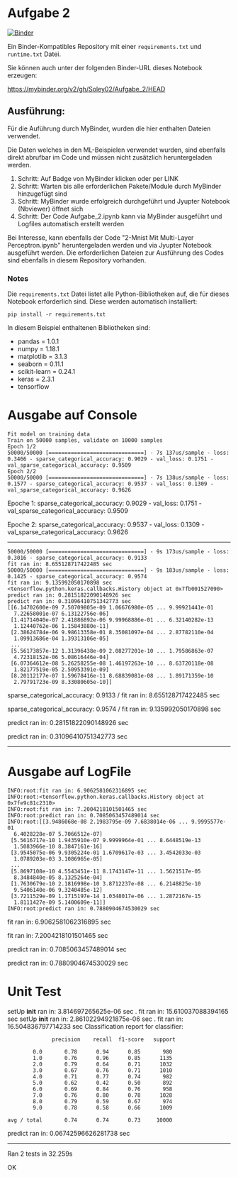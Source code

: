 # Aufgabe 2

[![Binder](https://mybinder.org/badge_logo.svg)](https://mybinder.org/v2/gh/Soley02/Aufgabe_2/HEAD)

Ein Binder-Kompatibles Repository mit einer `requirements.txt` und `runtime.txt` Datei.

Sie können auch unter der folgenden Binder-URL dieses Notebook erzeugen:

https://mybinder.org/v2/gh/Soley02/Aufgabe_2/HEAD

## Ausführung:

Für die Auführung durch MyBinder, wurden die hier enthalten Dateien verwendet.

Die Daten welches in den ML-Beispielen verwendet wurden, sind ebenfalls direkt abrufbar im Code und müssen nicht zusätzlich heruntergeladen werden.

1. Schritt: Auf Badge von MyBinder klicken oder per LINK
2. Schritt: Warten bis alle erforderlichen Pakete/Module durch MyBinder hinzugefügt sind
3. Schritt: MyBinder wurde erfolgreich durchgeführt und Jyupter Notebook (Nbviewer) öffnet sich
4. Schritt: Der Code Aufgabe_2.ipynb kann via MyBinder ausgeführt und Logfiles automatisch erstellt werden

Bei Interesse, kann ebenfalls der Code "2-Mnist Mit Multi-Layer Perceptron.ipynb" heruntergeladen werden und via Jyupter Notebook ausgeführt werden. Die erforderlichen Dateien zur Ausführung des Codes sind ebenfalls in diesem Repository vorhanden.  

### Notes

Die `requirements.txt` Datei listet alle Python-Bibliotheken auf, die für dieses Notebook erforderlich sind. Diese werden automatisch installiert:

```
pip install -r requirements.txt
```

In diesem Beispiel enthaltenen Bibliotheken sind:

- pandas = 1.0.1
- numpy = 1.18.1
- matplotlib = 3.1.3
- seaborn = 0.11.1
- scikit-learn = 0.24.1
- keras = 2.3.1
- tensorflow

# Ausgabe auf Console
```
Fit model on training data
Train on 50000 samples, validate on 10000 samples
Epoch 1/2
50000/50000 [==============================] - 7s 137us/sample - loss: 0.3466 - sparse_categorical_accuracy: 0.9029 - val_loss: 0.1751 - val_sparse_categorical_accuracy: 0.9509
Epoch 2/2
50000/50000 [==============================] - 7s 138us/sample - loss: 0.1577 - sparse_categorical_accuracy: 0.9537 - val_loss: 0.1309 - val_sparse_categorical_accuracy: 0.9626
```
Epoche 1: sparse_categorical_accuracy: 0.9029 - val_loss: 0.1751 - val_sparse_categorical_accuracy: 0.9509

Epoche 2: sparse_categorical_accuracy: 0.9537 - val_loss: 0.1309 - val_sparse_categorical_accuracy: 0.9626
____________________________________________________________________________________________________________________________________
```
50000/50000 [==============================] - 9s 173us/sample - loss: 0.3016 - sparse_categorical_accuracy: 0.9133
fit ran in: 8.655128717422485 sec
50000/50000 [==============================] - 9s 183us/sample - loss: 0.1425 - sparse_categorical_accuracy: 0.9574
fit ran in: 9.135992050170898 sec
<tensorflow.python.keras.callbacks.History object at 0x7fb001527090>
predict ran in: 0.28151822090148926 sec
predict ran in: 0.31096410751342773 sec
[[6.14702600e-09 7.50709805e-09 1.06676980e-05 ... 9.99921441e-01
  7.22658001e-07 6.13122756e-06]
 [1.41714040e-07 2.41886892e-06 9.99968886e-01 ... 6.32140282e-13
  1.12440762e-06 1.15843880e-11]
 [2.38624784e-06 9.98613358e-01 8.35081097e-04 ... 2.87782110e-04
  1.09913686e-04 1.39313106e-05]
 ...
 [5.56173857e-12 1.31396438e-09 2.08277201e-10 ... 1.79586863e-07
  4.72318152e-06 5.08616446e-04]
 [6.07364612e-08 5.26258255e-08 1.46197263e-10 ... 8.63720118e-08
  1.82177519e-05 2.50953391e-09]
 [8.20112177e-07 1.59678416e-11 8.68839081e-08 ... 1.89171359e-10
  2.79791723e-09 8.33080605e-10]]
```
sparse_categorical_accuracy: 0.9133 / fit ran in: 8.655128717422485 sec 

sparse_categorical_accuracy: 0.9574 / fit ran in: 9.135992050170898 sec

predict ran in: 0.28151822090148926 sec 

predict ran in: 0.31096410751342773 sec 

____________________________________________________________________________________________________________________________________

# Ausgabe auf LogFile
```
INFO:root:fit ran in: 6.9062581062316895 sec
INFO:root:<tensorflow.python.keras.callbacks.History object at 0x7fe9c81c2310>
INFO:root:fit ran in: 7.2004218101501465 sec
INFO:root:predict ran in: 0.7085063457489014 sec
INFO:root:[[3.9486068e-08 2.1983795e-09 7.6838014e-06 ... 9.9995577e-01
  6.4028228e-07 5.7066512e-07]
 [5.5616717e-10 1.9435910e-07 9.9999964e-01 ... 8.6448519e-13
  1.5083966e-10 8.3847161e-16]
 [3.9545075e-06 9.9305224e-01 1.6709617e-03 ... 3.4542033e-03
  1.0789203e-03 3.1086965e-05]
 ...
 [5.8697108e-10 4.5543451e-11 8.1743147e-11 ... 1.5621517e-05
  8.3484840e-05 8.1325264e-04]
 [1.7630679e-10 2.1816998e-10 3.8712237e-08 ... 6.2148825e-10
  9.5406140e-06 9.3240485e-12]
 [3.7211529e-09 1.1715197e-14 1.0348017e-06 ... 1.2872167e-15
  1.8111427e-09 5.1400609e-11]]
INFO:root:predict ran in: 0.7880904674530029 sec
```
fit ran in: 6.9062581062316895 sec 

fit ran in: 7.2004218101501465 sec 

predict ran in: 0.7085063457489014 sec 

predict ran in: 0.7880904674530029 sec 

# Unit Test

setUp
__init__ ran in: 3.814697265625e-06 sec
.
fit ran in: 15.610037088394165 sec
setUp
__init__ ran in: 2.86102294921875e-06 sec
.
fit ran in: 16.504836797714233 sec
Classification report for classifier:
```
              precision    recall  f1-score   support

        0.0       0.78      0.94      0.85       980
        1.0       0.76      0.96      0.85      1135
        2.0       0.79      0.64      0.71      1032
        3.0       0.67      0.76      0.71      1010
        4.0       0.71      0.77      0.74       982
        5.0       0.62      0.42      0.50       892
        6.0       0.69      0.84      0.76       958
        7.0       0.76      0.80      0.78      1028
        8.0       0.79      0.59      0.67       974
        9.0       0.78      0.58      0.66      1009

avg / total       0.74      0.74      0.73     10000
```

predict ran in: 0.06742596626281738 sec

----------------------------------------------------------------------
Ran 2 tests in 32.259s

OK

